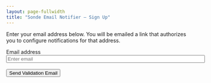 ```yaml
---
layout: page-fullwidth
title: "Sonde Email Notifier — Sign Up"
---
```


Enter your email address below. You will be emailed a link that
authorizes you to configure notifications for that address.

<div class="form-group">
  <form onsubmit="return send_email()">
    <label style="margin-top: 30px" for="email_input_box" required="required">Email address</label>
    <input type="email" name="email" required class="form-control" id="email_input_box" aria-describedby="emailHelp" placeholder="Enter email" style="width: 40em" autocomplete="email">
    <div id="form_result" style="visibility: hidden">Form not submitted</div>
    <button type="submit" id="submit_button" class="ladda-button" data-style="slide-right">Send Validation Email</button>
  </form>
</div>

<script>
    function send_email() {
        let button = $('#submit_button');
        var l = Ladda.create(button[0]);
        l.start();
        var email = $('#email_input_box').val();
        $.ajax({
            method: "POST",
            url: "https://api.sondesearch.lectrobox.com/api/v1/send_validation_email",
	    data: {
		'email': email,
		'url': window.location.href,
	    },
            success: function() {
                l.stop();
                button.css("visibility", "hidden");
                $('#form_result').text('Success! Check your email for a link.');
                $('#form_result').css("visibility", "visible");
            },
            error: function() {
                l.stop();
                button.css("visibility", "hidden");
                $('#form_result').text("We're sorry -- there was an error trying to sign up. Please try again later.")
                $('#form_result').css("visibility", "visible");
            }
        });

        // return false to prevent form from navigating away to a new page
        return false;
    }

</script>
